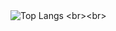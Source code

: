 
 <br><br>
![Top Langs]([https://github-readme-stats.vercel.app/api/top-langs/?username=barrcodetm&layout=compact](https://github-readme-stats.vercel.app/api/top-langs/?username=barcodetm&layout=compact))
 <br><br>
 

